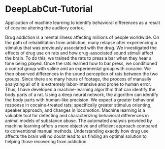 # DeepLabCut-Tutorial
Application of machine learning to identify behavioral differences as a result of cocaine altering the auditory cortex. 

Drug addiction is a mental illness affecting millions of people worldwide. On the path of rehabilitation from addiction, many relapse after experiencing a stimulus that was previously associated with the drug. We investigated the effects of drug use on rats and how drug-associated sound stimuli affect the brain. To do this, we trained the rats to press a bar when they hear a tone being played. Once the rats learned how to bar press, we conditioned a control group with saline and an experimental group with cocaine. We then observed differences in the sound perception of rats between the two groups. Since there are many hours of footage, the process of manually analyzing all of it is extremely labor-intensive and prone to human error. Thus, I have developed a machine-learning algorithm that can identify the body parts of a rat. Using a deep neural network, the algorithm can identify the body parts with human-like precision. We expect a greater behavioral response in cocaine-treated rats; specifically greater stimulus orienting, speaker approach, and changes in locomotion. Machine learning is a valuable tool for detecting and characterizing behavioral differences in animal models of substance abuse. The automated analysis provided by machine learning offers a more objective and efficient approach compared to conventional manual methods. Understanding exactly how drug use affects the brain will no doubt lead to us finding an optimal solution to helping those recovering from addiction.
